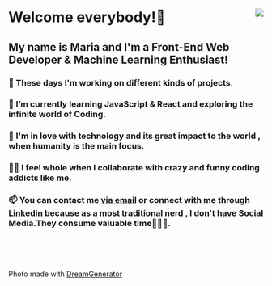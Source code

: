 <!DOCTYPE html>
<html lang="en">
  <head>
    <meta charset="UTF-8" />
    <meta name="viewport" content="width=device-width, initial-scale=1.0" />
   
    
  </head>
  <body>
    <div class="container" >
      <img align="right" size="300x200" src="https://lh3.googleusercontent.com/IkMIeoCZ0Rx4NnToHeNY0N1eZMpjzvy-LEGNrWacviOTBK8G5XmRW_o7mKVPfG0GVvZGFbpxnkLpZhULsshDpQ2BZOIyWZGwUz_KMIp3j1Sc1cA3LyoRwAKhlZQEYDXDP_ck6QDqTylB3P1-o6CVNrV8fxdJOkR-V8rWWDAJtArmLKRsKSmpkeXxBU8pivX4R-PskWsZ5sCn1Ii5l51rug21HIJLAP_U0XFVKLDeYUqipWTJ0beGpdnbRVHHtoiXmmXJrr8uAclJfWXQFnf9L04DTy6X0i6ogU2NO2BMu8ooy9oEj4WKSsVh8C6m5EUIrwh4dIF6mE6BN30AQXYZ7Ij4h-ueC08Mtk1pZbC1-wjvqEmD1Oqi0bzUCvmbri4O3Qh8l_j8WTFaySnjklixw83H0bQrsx-EhiOv4q4mVc0D4AtYvEHLczr5UvZLZ4-pIYDlzxqN4yY2fGVzBjRDrdPZTBKi57YLcFxLzco8BLNve0aL-4CcchsqZlLCmJujApDlZlTaArCpkfvqOa0Vb-9JVazG2a8v_7VGl1N808b6GYXd1zP_pORd2eVihj6JXTI4XZJA9m4QeWgttTdTD1Ujq6lzsgpUdvr1jt_VMgF7z2VrgfN3JnJ8hV4U9PGFT72yqaWNo4mBafIz_zLvSatXqZlBiHP0Qzla7IIW5s--1fTcyFS6BTmKM7zAAYgGr3nw6K_ZZO7z3YY0aMlEHDw=w535-h747-no?authuser=0">
      <h1> Welcome everybody!🤩</h1>
      <h2>My name is Maria and I'm a Front-End Web Developer & Machine Learning Enthusiast!</h2>
      <h3>🔭 These days I'm working on different kinds of projects.</h3>
      <h3>
        🌱 I’m currently learning JavaScript & React and exploring the
        infinite world of Coding.
      </h3>
      <h3>
        💞 I'm in love with technology and its great impact to the world , when
        humanity is the main focus.
      </h3>
      <h3>
        👯‍♀️ I feel whole when I collaborate with crazy and funny coding addicts
        like me.
      </h3>
      <h3>
        📫 You can contact me
        <a href="mailto:mbarkouzou@gmail.com"> via email</a> or connect with me through <a href="https://www.linkedin.com/in/maria-barkouzou-b39810201/?originalSubdomain=gr" >Linkedin</a> because as a most
        traditional nerd , I don't have Social Media.They consume valuable
        time🙈🙉🙊.
      </h3> 
    </div>
    <br>
    <br>
    <br>
    <p>Photo made with <a href="https://deepdreamgenerator.com"</a> DreamGenerator </p>
  </body>
</html>
